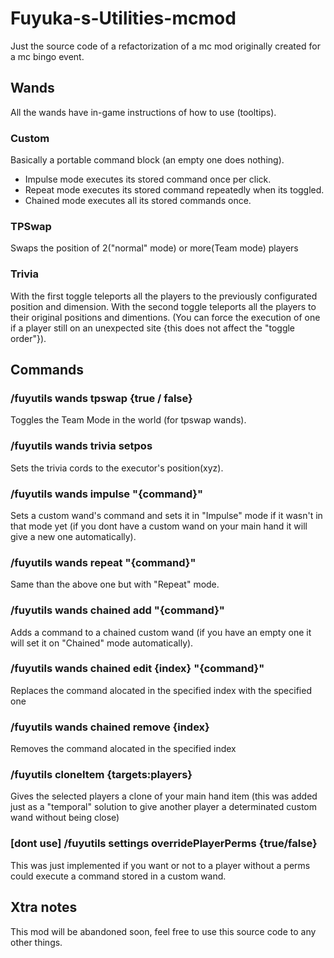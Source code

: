 # Fuyuka-s-Utilities-mcmod
Just the source code of a refactorization of a mc mod originally created for a mc bingo event.

## Wands
All the wands have in-game instructions of how to use (tooltips).
### Custom
Basically a portable command block (an empty one does nothing).
- Impulse mode executes its stored command once per click.
- Repeat mode executes its stored command repeatedly when its toggled.
- Chained mode executes all its stored commands once.
### TPSwap
Swaps the position of 2("normal" mode) or more(Team mode) players
### Trivia
With the first toggle teleports all the players to the previously configurated position and dimension.
With the second toggle teleports all the players to their original positions and dimentions.
(You can force the execution of one if a player still on an unexpected site {this does not affect the "toggle order"}).

## Commands
### /fuyutils wands tpswap {true / false}
Toggles the Team Mode in the world (for tpswap wands).

### /fuyutils wands trivia setpos
Sets the trivia cords to the executor's position(xyz).

### /fuyutils wands impulse "{command}"
Sets a custom wand's command and sets it in "Impulse" mode if it wasn't in that mode yet
(if you dont have a custom wand on your main hand it will give a new one automatically).

### /fuyutils wands repeat "{command}"
Same than the above one but with "Repeat" mode.

### /fuyutils wands chained add "{command}"
Adds a command to a chained custom wand (if you have an empty one it will set it on "Chained" mode automatically).

### /fuyutils wands chained edit {index} "{command}"
Replaces the command alocated in the specified index with the specified one

### /fuyutils wands chained remove {index}
Removes the command alocated in the specified index

### /fuyutils cloneItem {targets:players}
Gives the selected players a clone of your main hand item (this was added just as a "temporal" solution to give another player a determinated custom wand without being close)

### [dont use] /fuyutils settings overridePlayerPerms {true/false}
This was just implemented if you want or not to a player without a perms could execute a command stored in a custom wand.

## Xtra notes
This mod will be abandoned soon, feel free to use this source code to any other things.
